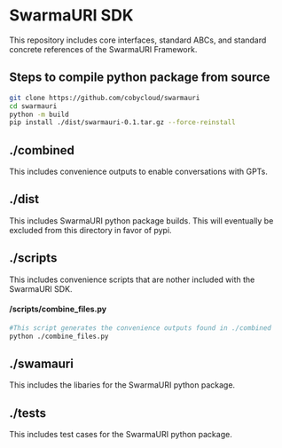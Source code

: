 # SwarmaURI SDK
This repository includes core interfaces, standard ABCs, and standard concrete references of the SwarmaURI Framework.

## Steps to compile python package from source
```bash
git clone https://github.com/cobycloud/swarmauri
cd swarmauri
python -m build
pip install ./dist/swarmauri-0.1.tar.gz --force-reinstall
```
## ./combined
This includes convenience outputs to enable conversations with GPTs.

## ./dist
This includes SwarmaURI python package builds. This will eventually be excluded from this directory in favor of pypi.

## ./scripts
This includes convenience scripts that are nother included with the SwarmaURI SDK.
#### /scripts/combine_files.py
```bash
#This script generates the convenience outputs found in ./combined
python ./combine_files.py
```

## ./swamauri
This includes the libaries for the SwarmaURI python package.

## ./tests
This includes test cases for the SwarmaURI python  package.
